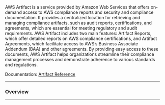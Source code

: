 AWS Artifact is a service provided by Amazon Web Services that offers on-demand access to AWS compliance reports and security and compliance documentation. It provides a centralized location for retrieving and managing compliance artifacts, such as audit reports, certifications, and agreements, which are essential for meeting regulatory and audit requirements. AWS Artifact includes two main features: Artifact Reports, which offer detailed reports on AWS compliance certifications, and Artifact Agreements, which facilitate access to AWS’s Business Associate Addendum (BAA) and other agreements. By providing easy access to these documents, AWS Artifact helps organizations streamline their compliance management processes and demonstrate adherence to various standards and regulations.

Documentation: [Artifact Reference](https://aws.amazon.com/artifact/)
___
### Overview

___
